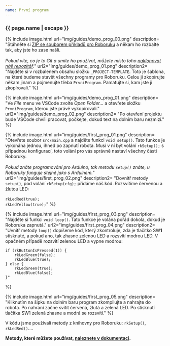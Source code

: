 ```yaml
---
name: První program
---
```


### {{ page.name | escape }}

{% include image.html
    url="img/guides/demo_prog_00.png"
    description=
        "Stáhněte si [ZIP se souborem příkladů pro Roboruku](https://github.com/RoboticsBrno/roboruka-examples/archive/stable.zip)
        a někam ho rozbalte tak, aby jste ho zase našli.<br/><br/>
        _Pokud víte, co je to Git a umíte ho používat, můžete místo toho [naklonovat náš repozitář](https://github.com/RoboticsBrno/roboruka-examples)._"
    url2="img/guides/demo_prog_01.png"
    description2=
        "Najděte si v rozbaleném obsahu složku `_PROJECT-TEMPLATE`. Toto je šablona, na které budeme stavět
        všechny programy pro Roboruku. Celou ji zkopírujte někam jinam a pojmenujte třeba `PrvniProgram`.
        Pamatujte si, kam jste ji zkopírovali."
 %}

{% include image.html
    url="img/guides/demo_prog_01.png"
    description=
        "Ve _File_ menu ve VSCode zvolte _Open Folder..._ a otevřete složku `PrvniProgram`, kterou jste právě vykopírovali."
    url2="img/guides/demo_prog_02.png"
    description2=
        "Po otevření projektu bude VSCode chvíli pracovat, počkejte, dokud text na dolním baru nezmizí."
 %}


{% include image.html
    url="img/guides/first_prog_01.png"
    description=
        "Otevřete soubor `src/main.cpp` a najděte funkci `void setup()`. Tato funkce je vykonána jednou, ihned po zapnutí robota.
        Musí v ní být volání `rkSetup();` s případnou konfigurací, toto volání pro vás správně nastaví všechny části Roboruky.
        <br/><br/>
        _Pokud znáte programování pro Arduino, tak metodu `setup()` znáte, u Roboruky funguje stejně jako s Arduinem._"
    url2="img/guides/first_prog_02.png"
    description2=
        "Dovnitř metody `setup()`, pod volání `rkSetup(cfg);` přidáme náš kód. Rozsvítíme červenou a žlutou LED:<br/><br/>
        `rkLedRed(true);`<br/>
        `rkLedYellow(true);`"
 %}

 {% include image.html
    url="img/guides/first_prog_03.png"
    description=
        "Najděte si funkci `void loop()`. Tato funkce je volána pořád dokola, dokud je Roboruka zapnutá."
    url2="img/guides/first_prog_04.png"
    description2=
        "Uvnitř metody `loop()` dopíšeme kód, který zkontroluje, zda je tlačítko SW**1** stisknuté, a pokud ano, tak zhasne
        zelenou LED a rozsvítí modrou LED. V opačném případě rozsvítí zelenou LED a vypne modrou:

    if (rkButtonIsPressed(1)) {
        rkLedGreen(false);
        rkLedBlue(true);
    } else {
        rkLedGreen(true);
        rkLedBlue(false);
    }"
 %}

 {% include image.html
    url="img/guides/first_prog_05.png"
    description=
        "Kliknutím na šipku na dolním baru program zkompilujte a nahrajte do robota. Po nahrání začne
        svítit červená, žlutá a zelená LED. Po stisknutí tlačítka SW1 zelená zhasne a modrá se rozsvítí."
 %}

V kódu jsme používali metody z knihovny pro Roboruku: `rkSetup()`, `rkLedRed()`....

**Metody, které můžete používat,
[naleznete v dokumentaci](https://roboticsbrno.github.io/RB3201-RBControl-Roboruka-library/modules.html).**
